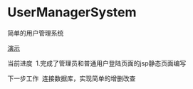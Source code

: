 # UserManagerSystem
简单的用户管理系统

[演示](http://www.xidabadminton.top:8080/UserManagerSystem/index.jsp)

当前进度
  1.完成了管理员和普通用户登陆页面的jsp静态页面编写
  
 下一步工作
  连接数据库，实现简单的增删改查
